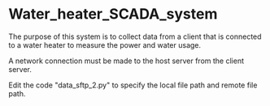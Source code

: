 # Water_heater_SCADA_system
The purpose of this system is to collect data from a client that is connected to a water heater to measure the power and water usage.

A network connection must be made to the host server from the client server. 

Edit the code "data_sftp_2.py" to specify the local file path and remote file path. 
